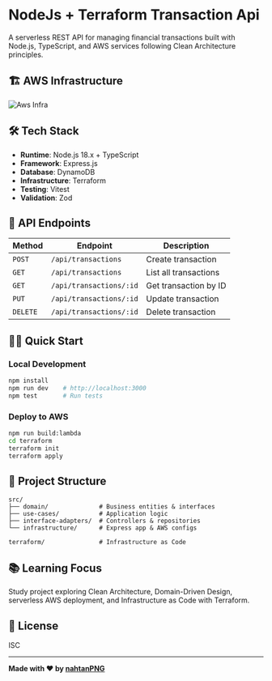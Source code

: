 # NodeJs + Terraform Transaction Api

A serverless REST API for managing financial transactions built with Node.js, TypeScript, and AWS services following Clean Architecture principles.

## 🏗️ AWS Infrastructure
![Aws Infra](https://github.com/user-attachments/assets/cc1b54d9-3b1b-4e7a-bb7c-8ec6d2122edf)


## 🛠️ Tech Stack

- **Runtime**: Node.js 18.x + TypeScript
- **Framework**: Express.js
- **Database**: DynamoDB
- **Infrastructure**: Terraform
- **Testing**: Vitest
- **Validation**: Zod

## 🚦 API Endpoints

| Method   | Endpoint                | Description           |
| -------- | ----------------------- | --------------------- |
| `POST`   | `/api/transactions`     | Create transaction    |
| `GET`    | `/api/transactions`     | List all transactions |
| `GET`    | `/api/transactions/:id` | Get transaction by ID |
| `PUT`    | `/api/transactions/:id` | Update transaction    |
| `DELETE` | `/api/transactions/:id` | Delete transaction    |

## 🏃‍♂️ Quick Start

### Local Development
```bash
npm install
npm run dev    # http://localhost:3000
npm test       # Run tests
```

### Deploy to AWS
```bash
npm run build:lambda
cd terraform
terraform init
terraform apply
```

## 📁 Project Structure

```
src/
├── domain/              # Business entities & interfaces
├── use-cases/           # Application logic
├── interface-adapters/  # Controllers & repositories
└── infrastructure/      # Express app & AWS configs

terraform/               # Infrastructure as Code
```

## 📚 Learning Focus

Study project exploring Clean Architecture, Domain-Driven Design, serverless AWS deployment, and Infrastructure as Code with Terraform.

## 📝 License

ISC

---

**Made with ❤️ by [nahtanPNG](https://github.com/nahtanPNG)**
